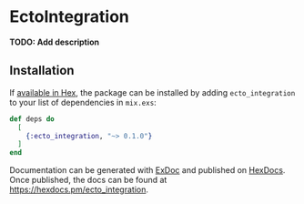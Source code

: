 # EctoIntegration

**TODO: Add description**

## Installation

If [available in Hex](https://hex.pm/docs/publish), the package can be installed
by adding `ecto_integration` to your list of dependencies in `mix.exs`:

```elixir
def deps do
  [
    {:ecto_integration, "~> 0.1.0"}
  ]
end
```

Documentation can be generated with [ExDoc](https://github.com/elixir-lang/ex_doc)
and published on [HexDocs](https://hexdocs.pm). Once published, the docs can
be found at <https://hexdocs.pm/ecto_integration>.

